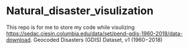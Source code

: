 # Natural_disaster_visulization
This repo is for me to store my code while visulizing https://sedac.ciesin.columbia.edu/data/set/pend-gdis-1960-2018/data-download. 
Geocoded Disasters (GDIS) Dataset, v1 (1960 – 2018)
